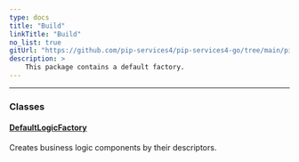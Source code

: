```yaml
---
type: docs
title: "Build"
linkTitle: "Build"
no_list: true
gitUrl: "https://github.com/pip-services4/pip-services4-go/tree/main/pip-services4-http-go"
description: >
    This package contains a default factory.
---
```

---

<div class="module-body">

### Classes

#### [DefaultLogicFactory](default_http_factory)
Creates business logic components by their descriptors.

</div>

